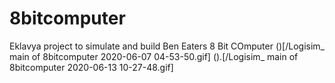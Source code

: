 # 8bitcomputer
Eklavya project to simulate and build Ben Eaters 8 Bit COmputer
()[/Logisim_ main of 8bitcomputer 2020-06-07 04-53-50.gif]
().[/Logisim_ main of 8bitcomputer 2020-06-13 10-27-48.gif]
